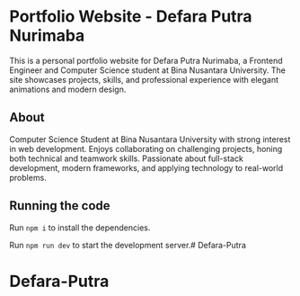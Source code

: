 # Portfolio Website - Defara Putra Nurimaba

This is a personal portfolio website for Defara Putra Nurimaba, a Frontend Engineer and Computer Science student at Bina Nusantara University. The site showcases projects, skills, and professional experience with elegant animations and modern design.

## About

Computer Science Student at Bina Nusantara University with strong interest in web development. Enjoys collaborating on challenging projects, honing both technical and teamwork skills. Passionate about full-stack development, modern frameworks, and applying technology to real-world problems.

## Running the code

Run `npm i` to install the dependencies.

Run `npm run dev` to start the development server.# Defara-Putra
# Defara-Putra
